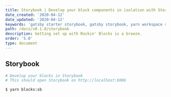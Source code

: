 ```yaml
---
title: Storybook | Develop your block components in isolation with Storybook | Rockin' Blocks
date_created: '2020-04-12'
date_updated: '2020-04-12'
keywords: 'gatsby starter storybook, gatsby storybook, yarn workspace storybook, react storybook'
path: /docs/v0.1.0/storybook
description: Getting set up with Rockin' Blocks is a breeze.
order: '5.0'
type: document
---
```

## Storybook

```bash
# Develop your blocks in Storybook
# This should open Storybook on http://localhost:6006

$ yarn blocks:sb
```
